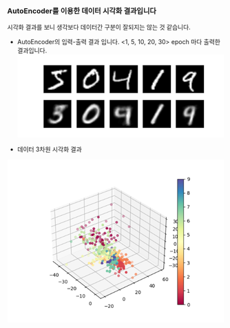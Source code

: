 ### AutoEncoder를 이용한 데이터 시각화 결과입니다
시각화 결과를 보니 생각보다 데이터간 구분이 잘되지는 않는 것 같습니다.

- AutoEncoder의 입력-출력 결과 입니다. <1, 5, 10, 20, 30> epoch 마다 출력한 결과입니다.
![alt text](output_images/autoencoder_result.gif)



- 데이터 3차원 시각화 결과

![alt text](output_images/result.png)